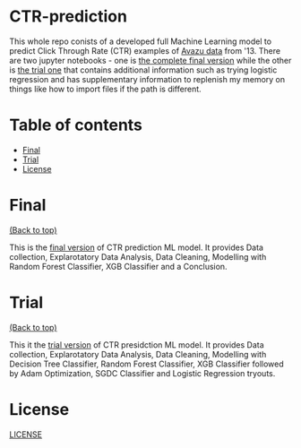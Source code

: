 # CTR-prediction

This whole repo conists of a developed full Machine Learning model to predict Click Through Rate (CTR) examples of [Avazu data](https://www.kaggle.com/c/avazu-ctr-prediction) from '13. There are two jupyter notebooks - one is [the complete final version](https://github.com/aurimas13/CTR-prediction/blob/main/CTR_prediction_final.ipynb) while the other is [the trial one](https://github.com/aurimas13/CTR-prediction/blob/main/CTR_prediction.ipynb) that contains additional information such as trying logistic regression and has supplementary information to replenish my memory on things like how to import files if the path is different.

# Table of contents

- [Final](#Final)
- [Trial](#{Trial)
- [License](#License)

# Final
[(Back to top)](#CTR-prediction)

This is the [final version](https://github.com/aurimas13/CTR-prediction/blob/main/CTR_prediction_final.ipynb) of CTR prediction ML model. It provides Data collection, Explarotatory Data Analysis, Data Cleaning, Modelling with Random Forest Classifier, XGB Classifier and a Conclusion.

# Trial
[(Back to top)](#CTR-prediction)

This it the [trial version](https://github.com/aurimas13/CTR-prediction/blob/main/CTR_prediction.ipynb) of CTR presidction ML model. It provides Data collection, Explarotatory Data Analysis, Data Cleaning, Modelling with Decision Tree Classifier, Random Forest Classifier, XGB Classifier followed by Adam Optimization, SGDC Classifier and Logistic Regression tryouts.

# License

[LICENSE](https://github.com/aurimas13/CTR-prediction/blob/main/LICENSE)
